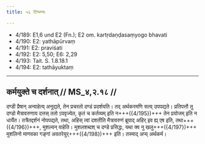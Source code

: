 ```yaml
---
title: ५६ टिप्पण्यः

---
```

- 4/189: E1,6 und E2 (Fn.); E2 om. kartṛdaṇḍasaṃyogo bhavati
- 4/190: E2: yathāpūrvaṃ
- 4/191: E2: praviśati
- 4/192: E2: 5,50; E6: 2,29
- 4/193: Tait. S. 1.8.18.1
- 4/194: E2: tathāyuktaṃ

____________________________________________


## कर्मयुक्ते च दर्शनात् // MS_४,२.१८ //

दण्डी प्रैषान् अन्वाहेत्य् अनूद्यते, तेन प्रचरतो दण्डं प्रदर्शयति। तद् अर्थकरमणि सत्य् उपपद्यते। प्रतिपत्तौ तु दण्डो मैत्रावरुणाय दत्तस् ततो ऽपवृज्येत, कृतं च कर्तव्यम् इति न+++({4/195})+++ तेन प्रयोजम् इति न धार्येत। तत्रैतद्दर्शनं नोपपद्यते, तथा, अहिस् त्वां दशतीति मैत्रावरुणं ब्रूयाद् अहिर् इव ह्य् एष इति, तथा+++({4/196})+++, मुशल्यन् वाहेति। मुशलशब्दश् च दण्डे प्रसिद्धः, यथा क्व नु खलु+++({4/197})+++ मुशलिनो माणवका गङ्गां अवतरेयुर्+++({4/198})+++ इति। तस्माद् अप्य् अर्थकर्म।
